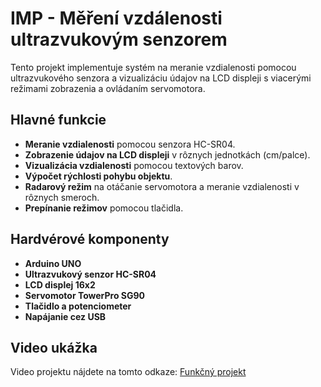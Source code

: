 # IMP - Měření vzdálenosti ultrazvukovým senzorem

Tento projekt implementuje systém na meranie vzdialenosti pomocou ultrazvukového senzora a vizualizáciu údajov na LCD displeji s viacerými režimami zobrazenia a ovládaním servomotora.

## Hlavné funkcie
- **Meranie vzdialenosti** pomocou senzora HC-SR04.
- **Zobrazenie údajov na LCD displeji** v rôznych jednotkách (cm/palce).
- **Vizualizácia vzdialenosti** pomocou textových barov.
- **Výpočet rýchlosti pohybu objektu**.
- **Radarový režim** na otáčanie servomotora a meranie vzdialenosti v rôznych smeroch.
- **Prepínanie režimov** pomocou tlačidla.

## Hardvérové komponenty
- **Arduino UNO**
- **Ultrazvukový senzor HC-SR04**
- **LCD displej 16x2**
- **Servomotor TowerPro SG90**
- **Tlačidlo a potenciometer**
- **Napájanie cez USB**

## Video ukážka
Video projektu nájdete na tomto odkaze: [Funkčný projekt](https://drive.google.com/file/d/1Mlieg8NFc3mkusths6N5o8g23NC168Pt/view?usp=sharing)

